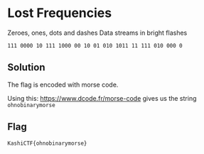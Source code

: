 # Lost Frequencies

Zeroes, ones, dots and dashes
Data streams in bright flashes

```text
111 0000 10 111 1000 00 10 01 010 1011 11 111 010 000 0
```

## Solution

The flag is encoded with morse code.

Using this: <https://www.dcode.fr/morse-code> gives us the string `ohnobinarymorse`

## Flag

`KashiCTF{ohnobinarymorse}`
